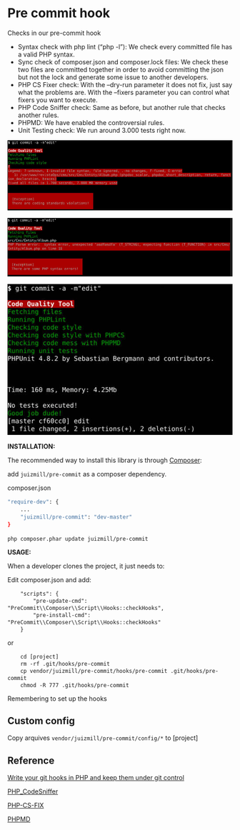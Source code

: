 # Pre commit hook

Checks in our pre-commit hook

* Syntax check with php lint (“php -l”): We check every committed file has a valid PHP syntax.
* Sync check of composer.json and composer.lock files: We check these two files are committed together in order to avoid committing the json but not the lock and generate some issue to another developers.
* PHP CS Fixer check: With the –dry-run parameter it does not fix, just say what the problems are. With the –fixers parameter you can control what fixers you want to execute.
* PHP Code Sniffer check: Same as before, but another rule that checks another rules.
* PHPMD: We have enabled the controversial rules.
* Unit Testing check: We run around 3.000 tests right now.

![PHPCsFix](images/PHPCsFix.jpg "PHPCsFix")

![PHPLint](images/PHPLint.jpg "PHPLint")

![PHPUnit](images/PHPUnit.jpg "PHPUnit")

**INSTALLATION:**

The recommended way to install this library is through [Composer](http://getcomposer.org):

add `juizmill/pre-commit` as a composer dependency.

composer.json
```bash
"require-dev": {
    ...
    "juizmill/pre-commit": "dev-master"
}
```

`php composer.phar update juizmill/pre-commit`


**USAGE:**

When a developer clones the project, it just needs to:

Edit composer.json and add:

```
    "scripts": {
        "pre-update-cmd": "PreCommit\\Composer\\Script\\Hooks::checkHooks",
        "pre-install-cmd": "PreCommit\\Composer\\Script\\Hooks::checkHooks"
    }
```

or

```
    cd [project]
    rm -rf .git/hooks/pre-commit
    cp vendor/juizmill/pre-commit/hooks/pre-commit .git/hooks/pre-commit
    chmod -R 777 .git/hooks/pre-commit
```

Remembering to set up the hooks


Custom config
--------------

Copy arquives `vendor/juizmill/pre-commit/config/*` to [project]


Reference
-----------

 [Write your git hooks in PHP and keep them under git control](http://carlosbuenosvinos.com/write-your-git-hooks-in-php-and-keep-them-under-git-control/)
 
 [PHP_CodeSniffer](https://github.com/squizlabs/PHP_CodeSniffer/wiki/Annotated-ruleset.xml)
 
 [PHP-CS-FIX](http://cs.sensiolabs.org/)
 
 [PHPMD](http://phpmd.org/documentation/index.html)
